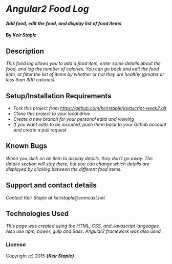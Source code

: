 # _Angular2 Food Log_

#### _Add food, edit the food, and display list of food items_

#### By _**Keir Staple**_

## Description

_This food log allows you to add a food item, enter some details about the food, and log the number of calories. You can go back and edit the food item, or filter the list of items by whether or not they are healthy (greater or less than 300 calories)._

## Setup/Installation Requirements

* _Fork this project from https://github.com/keirstaple/javascript-week2.git_
* _Clone this project to your local drive_
* _Create a new branch for your personal edits and viewing_
* _If you want edits to be included, push them back to your Github account and create a pull request_

## Known Bugs

_When you click on an item to display details, they don't go away. The details section will stay there, but you can change which details are displayed by clicking between the different food items._

## Support and contact details

_Contact Keir Staple at keirstaple@comcast.net_

## Technologies Used

_This page was created using the HTML, CSS, and Javascript languages. Also use npm, bower, gulp and Sass. Angular2 framework was also used._

### License

Copyright (c) 2015 **_{Keir Staple}_**
